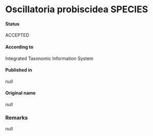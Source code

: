 Oscillatoria probiscidea SPECIES
=======

#### Status
ACCEPTED

#### According to
Integrated Taxonomic Information System

#### Published in
null

#### Original name
null

### Remarks
null